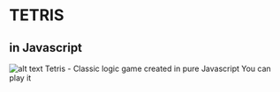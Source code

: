 # TETRIS
## in Javascript
![alt text]("Tetris")
Tetris - Classic logic game created in pure Javascript
You can play it 

